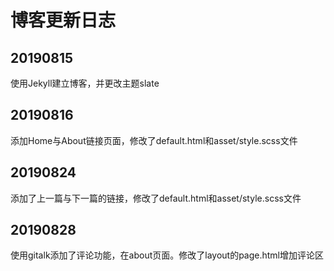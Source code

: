 # 博客更新日志

## 20190815

使用Jekyll建立博客，并更改主题slate

## 20190816

添加Home与About链接页面，修改了default.html和asset/style.scss文件

## 20190824

添加了上一篇与下一篇的链接，修改了default.html和asset/style.scss文件

## 20190828

使用gitalk添加了评论功能，在about页面。修改了layout的page.html增加评论区

